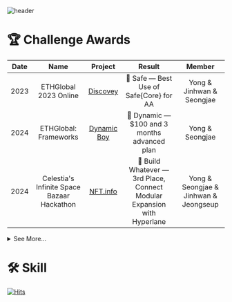 ![header](https://capsule-render.vercel.app/api?type=venom&height=200&text=Welcome%20Hackathemy&fontSize=70&color=0:8871e5,100:b678c4&stroke=b678c4)

# 🏆 Challenge Awards

|Date|Name|Project|Result|Member|
|:---:|:---:|:---:|:---:|:---:|
|2023|ETHGlobal 2023 Online|[Discovey](https://ethglobal.com/showcase/discovey-tuywc)|🥉 Safe — Best Use of Safe{Core} for AA|Yong & Jinhwan & Seongjae
|2024|ETHGlobal: Frameworks|[Dynamic Boy](https://ethglobal.com/showcase/dynamic-boy-xpwo0)|🎉 Dynamic — $100 and 3 months advanced plan| Yong & Seongjae
|2024|Celestia's Infinite Space Bazaar Hackathon|[NFT.info](https://dorahacks.io/ko/buidl/12604)|🥉 Build Whatever — 3rd Place, Connect Modular Expansion with Hyperlane| Yong & Seongjae & Jinhwan & Jeongseup

<details>
<summary>
  See More...
</summary>
<div markdown="1">

|Name|Project|Result|Member|
|:---:|:---:|:---:|:---:|
|Constellation: A Chainlink Hackathon|[Re-Fresh](https://devpost.com/software/re-fresh-0ocer8)|😭 Fail|Yong & Jinhwan & Jeongseup & Sangmin & Seongjae 
|ETH Seoul 2024|[AI Guard Snap](https://devfolio.co/projects/dappassistants-9d92)|😭 Fail| Yong & Seongjae & Jinhwan & Jeongseup
|Sui Overflow|[Betmeme]()|❓ Coming soon| Yong & Junhyoung & Taejin & Yewon & Donggyun
|Sui Overflow|[Suirang](https://docs.google.com/presentation/d/1ub2e2YDdFAdV_jgsCEQXuFHDZwFf5scdk9yzNkMKE6s/edit?usp=sharing)|❓ Coming soon| Jinhwan & Jeongseup & Seongjae
|Onchain Summer Buildathon|[BetMeme](https://devfolio.co/projects/betmeme-b849)|❓ Coming soon| Yewon & Semin & Jinhwan & Junhyoung & Seongjae 🃏 Yong

</div>
</details>

# 🛠️ Skill

[![Hits](https://hits.seeyoufarm.com/api/count/incr/badge.svg?url=https%3A%2F%2Fgithub.com%2Fhackathemy&count_bg=%23CBA6E6&title_bg=%238E22DA&icon=&icon_color=%23FFFAFA&title=Review&edge_flat=false)](https://hits.seeyoufarm.com)

<!--

**Here are some ideas to get you started:**

🙋‍♀️ A short introduction - what is your organization all about?
🌈 Contribution guidelines - how can the community get involved?
👩‍💻 Useful resources - where can the community find your docs? Is there anything else the community should know?
🍿 Fun facts - what does your team eat for breakfast?
🧙 Remember, you can do mighty things with the power of [Markdown](https://docs.github.com/github/writing-on-github/getting-started-with-writing-and-formatting-on-github/basic-writing-and-formatting-syntax)
-->
